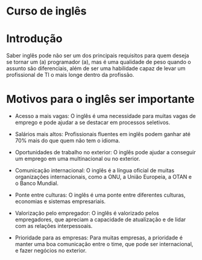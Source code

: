 # Curso de inglês

# Introdução
Saber inglês pode não ser um dos principais requisitos para quem deseja se tornar um (a) programador (a), mas é uma qualidade de peso quando o assunto são diferenciais, 
além de ser uma habilidade capaz de levar um profissional de TI o mais longe dentro da profissão.

# Motivos para o inglês ser importante
- Acesso a mais vagas:
O inglês é uma necessidade para muitas vagas de emprego e pode ajudar a se destacar em processos seletivos. 

- Salários mais altos:
Profissionais fluentes em inglês podem ganhar até 70% mais do que quem não tem o idioma. 

- Oportunidades de trabalho no exterior:
O inglês pode ajudar a conseguir um emprego em uma multinacional ou no exterior. 

- Comunicação internacional:
O inglês é a língua oficial de muitas organizações internacionais, como a ONU, a União Europeia, a OTAN e o Banco Mundial. 

- Ponte entre culturas:
O inglês é uma ponte entre diferentes culturas, economias e sistemas empresariais. 

- Valorização pelo empregador:
O inglês é valorizado pelos empregadores, que apreciam a capacidade de atualização e de lidar com as relações interpessoais. 

- Prioridade para as empresas:
Para muitas empresas, a prioridade é manter uma boa comunicação entre o time, que pode ser internacional, e fazer negócios no exterior.
  
